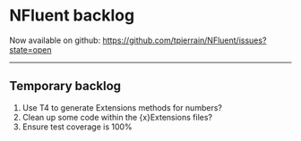 NFluent backlog
===============

Now available on github: https://github.com/tpierrain/NFluent/issues?state=open

- - -

Temporary backlog
-------

1. Use T4 to generate Extensions methods for numbers?
1. Clean up some code within the {x}Extensions files?
1. Ensure test coverage is 100%

